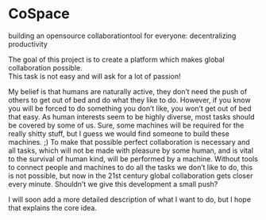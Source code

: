 # CoSpace
building an opensource collaborationtool for everyone: decentralizing productivity

The goal of this project is to create a platform which makes global collaboration possible. <br>
This task is not easy and will ask for a lot of passion! 
 
My belief is that humans are naturally active, they don’t need the push of others to get out of bed and do what they like to do. However, if you know you will be forced to do something you don’t like, you won’t get out of bed that easy. 
As human interests seem to be highly diverse, most tasks should be covered by some of us. Sure, some machines will be required for the really shitty stuff, but I guess we would find someone to build these machines. ;)
To make that possible perfect collaboration is necessary and all tasks, which will not be made with pleasure by some human, and is vital to the survival of human kind, will be performed by a machine. Without tools to connect people and machines to do all the tasks we don’t like to do, this is not possible, but now in the 21st century global collaboration gets closer every minute. Shouldn’t we give this development a small push?

  I will soon add a more detailed description of what I want to do, but I hope that explains the core idea.  
